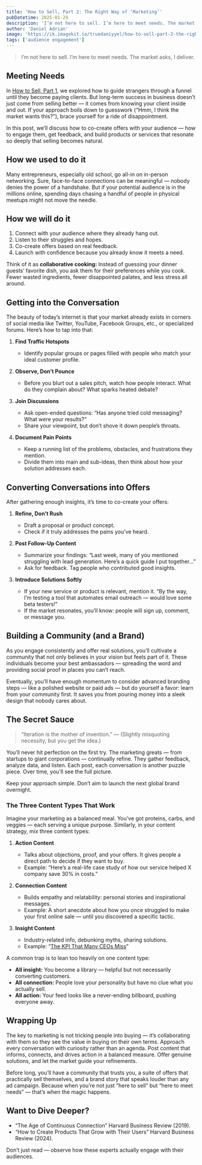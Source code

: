 ```yaml
---
title: 'How to Sell, Part 2: The Right Way of ‘Marketing’'
pubDatetime: 2025-01-29
description: 'I’m not here to sell. I’m here to meet needs. The market asks, I deliver.'
author: 'Daniel Adrian'
image: 'https://ik.imagekit.io/truedaniyyel/how-to-sell-part-2-the-right-way-of-marketing.webp?updatedAt=1740521429463'
tags: ['audience engagement']
---
```


> I’m not here to sell. I’m here to meet needs. The market asks, I deliver.

## Meeting Needs

In [How to Sell, Part 1](how-to-sell-part-1-navigating-the-funnel-from-strangers-to-clients), we explored how to guide strangers through a funnel until they become paying clients. But long-term success in business doesn’t just come from selling better — it comes from knowing your client inside and out. If your approach boils down to guesswork (“Hmm, I think the market wants this?”), brace yourself for a ride of disappointment.

In this post, we’ll discuss how to co-create offers with your audience — how to engage them, get feedback, and build products or services that resonate so deeply that selling becomes natural.

## How we used to do it

Many entrepreneurs, especially old school, go all-in on in-person networking. Sure, face-to-face connections can be meaningful — nobody denies the power of a handshake. But if your potential audience is in the millions online, spending days chasing a handful of people in physical meetups might not move the needle.

## How we will do it

1. Connect with your audience where they already hang out.
2. Listen to their struggles and hopes.
3. Co-create offers based on real feedback.
4. Launch with confidence because you already know it meets a need.

Think of it as **collaborative cooking:** Instead of guessing your dinner guests’ favorite dish, you ask them for their preferences while you cook. Fewer wasted ingredients, fewer disappointed palates, and less stress all around.

## Getting into the Conversation

The beauty of today’s internet is that your market already exists in corners of social media like Twitter, YouTube, Facebook Groups, etc., or specialized forums. Here’s how to tap into that:

1. **Find Traffic Hotspots**

   - Identify popular groups or pages filled with people who match your ideal customer profile.

2. **Observe, Don’t Pounce**

   - Before you blurt out a sales pitch, watch how people interact. What do they complain about? What sparks heated debate?

3. **Join Discussions**

   - Ask open-ended questions: “Has anyone tried cold messaging? What were your results?”
   - Share your viewpoint, but don’t shove it down people’s throats.

4. **Document Pain Points**

   - Keep a running list of the problems, obstacles, and frustrations they mention.
   - Divide them into main and sub-ideas, then think about how your solution addresses each.

## Converting Conversations into Offers

After gathering enough insights, it’s time to co-create your offers:

1. **Refine, Don’t Rush**

   - Draft a proposal or product concept.
   - Check if it truly addresses the pains you’ve heard.

2. **Post Follow-Up Content**

   - Summarize your findings: “Last week, many of you mentioned struggling with lead generation. Here’s a quick guide I put together…”
   - Ask for feedback. Tag people who contributed good insights.

3. **Introduce Solutions Softly**

   - If your new service or product is relevant, mention it. “By the way, I’m testing a tool that automates email outreach — would love some beta testers!”
   - If the market resonates, you’ll know: people will sign up, comment, or message you.

## Building a Community (and a Brand)

As you engage consistently and offer real solutions, you’ll cultivate a community that not only believes in your vision but feels part of it. These individuals become your best ambassadors — spreading the word and providing social proof in places you can’t reach.

Eventually, you’ll have enough momentum to consider advanced branding steps — like a polished website or paid ads — but do yourself a favor: learn from your community first. It saves you from pouring money into a sleek design that nobody cares about.

## The Secret Sauce

> “Iteration is the mother of invention.” — (Slightly misquoting necessity, but you get the idea.)

You’ll never hit perfection on the first try. The marketing greats — from startups to giant corporations — continually refine. They gather feedback, analyze data, and listen. Each post, each conversation is another puzzle piece. Over time, you’ll see the full picture.

Keep your approach simple. Don’t aim to launch the next global brand overnight.

### The Three Content Types That Work

Imagine your marketing as a balanced meal. You’ve got proteins, carbs, and veggies — each serving a unique purpose. Similarly, in your content strategy, mix three content types:

1. **Action Content**

   - Talks about objections, proof, and your offers. It gives people a direct path to decide if they want to buy.
   - Example: “Here’s a real-life case study of how our service helped X company save 30% in costs.”

2. **Connection Content**

   - Builds empathy and relatability: personal stories and inspirational messages.
   - Example: A short anecdote about how you once struggled to make your first online sale — until you discovered a specific tactic.

3. **Insight Content**
   - Industry-related info, debunking myths, sharing solutions.
   - Example: “[The KPI That Many CEOs Miss](how-to-sell-part-3-the-kpi-that-many-ceos-miss)”

A common trap is to lean too heavily on one content type:

- **All insight:** You become a library — helpful but not necessarily converting customers.
- **All connection:** People love your personality but have no clue what you actually sell.
- **All action:** Your feed looks like a never-ending billboard, pushing everyone away.

## Wrapping Up

The key to marketing is not tricking people into buying — it’s collaborating with them so they see the value in buying on their own terms. Approach every conversation with curiosity rather than an agenda. Post content that informs, connects, and drives action in a balanced measure. Offer genuine solutions, and let the market guide your refinements.

Before long, you’ll have a community that trusts you, a suite of offers that practically sell themselves, and a brand story that speaks louder than any ad campaign. Because when you’re not just “here to sell” but “here to meet needs” — that’s when the magic happens.

## Want to Dive Deeper?

- “The Age of Continuous Connection” Harvard Business Review (2019).
- “How to Create Products That Grow with Their Users” Harvard Business Review (2024).

Don’t just read — observe how these experts actually engage with their audiences.
